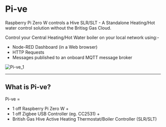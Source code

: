 # Pi-ve
Raspberry Pi Zero W controls a Hive SLR/SLT - A Standalone Heating/Hot water control solution without the Britisg Gas Cloud.

Control your Central Heating/Hot Water boiler on your local network using:-

* Node-RED Dashboard (in a Web browser)
* HTTP Requests
* Messages published to an onboard MQTT message broker

![Pi-ve_1](https://user-images.githubusercontent.com/24318993/116269807-6c4e9180-a776-11eb-95e4-f6336ae7906d.png)

---

## What is Pi-ve?

Pi-ve = 
* 1 off Raspberry Pi Zero W + 
* 1 off Zigbee USB Controller (eg. CC2531) + 
* British Gas Hive Active Heating Thermostat/Boiler Controller (SLR/SLT)  





